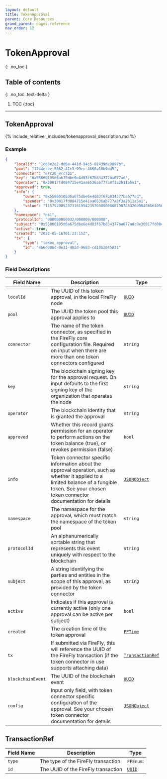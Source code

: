 ```yaml
---
layout: default
title: TokenApproval
parent: Core Resources
grand_parent: pages.reference
nav_order: 12
---
```


# TokenApproval
{: .no_toc }

## Table of contents
{: .no_toc .text-delta }

1. TOC
{:toc}

---
## TokenApproval

{% include_relative _includes/tokenapproval_description.md %}

### Example

```json
{
    "localId": "1cd3e2e2-dd6a-441d-94c5-02439de9897b",
    "pool": "1244ecbe-5862-41c3-99ec-4666a18b9dd5",
    "connector": "erc20_erc721",
    "key": "0x55860105d6a675dbe6e4d83f67b834377ba677ad",
    "operator": "0x30017fd084715e41aa6536ab777a8f3a2b11a5a1",
    "approved": true,
    "info": {
        "owner": "0x55860105d6a675dbe6e4d83f67b834377ba677ad",
        "spender": "0x30017fd084715e41aa6536ab777a8f3a2b11a5a1",
        "value": "115792089237316195423570985008687907853269984665640564039457584007913129639935"
    },
    "namespace": "ns1",
    "protocolId": "000000000032/000000/000000",
    "subject": "0x55860105d6a675dbe6e4d83f67b834377ba677ad:0x30017fd084715e41aa6536ab777a8f3a2b11a5a1",
    "active": true,
    "created": "2022-05-16T01:23:15Z",
    "tx": {
        "type": "token_approval",
        "id": "4b6e086d-0e31-482d-9683-cd18b2045031"
    }
}
```

### Field Descriptions

| Field Name | Description | Type |
|------------|-------------|------|
| `localId` | The UUID of this token approval, in the local FireFly node | [`UUID`](simpletypes#uuid) |
| `pool` | The UUID the token pool this approval applies to | [`UUID`](simpletypes#uuid) |
| `connector` | The name of the token connector, as specified in the FireFly core configuration file. Required on input when there are more than one token connectors configured | `string` |
| `key` | The blockchain signing key for the approval request. On input defaults to the first signing key of the organization that operates the node | `string` |
| `operator` | The blockchain identity that is granted the approval | `string` |
| `approved` | Whether this record grants permission for an operator to perform actions on the token balance (true), or revokes permission (false) | `bool` |
| `info` | Token connector specific information about the approval operation, such as whether it applied to a limited balance of a fungible token. See your chosen token connector documentation for details | [`JSONObject`](simpletypes#jsonobject) |
| `namespace` | The namespace for the approval, which must match the namespace of the token pool | `string` |
| `protocolId` | An alphanumerically sortable string that represents this event uniquely with respect to the blockchain | `string` |
| `subject` | A string identifying the parties and entities in the scope of this approval, as provided by the token connector | `string` |
| `active` | Indicates if this approval is currently active (only one approval can be active per subject) | `bool` |
| `created` | The creation time of the token approval | [`FFTime`](simpletypes#fftime) |
| `tx` | If submitted via FireFly, this will reference the UUID of the FireFly transaction (if the token connector in use supports attaching data) | [`TransactionRef`](#transactionref) |
| `blockchainEvent` | The UUID of the blockchain event | [`UUID`](simpletypes#uuid) |
| `config` | Input only field, with token connector specific configuration of the approval.  See your chosen token connector documentation for details | [`JSONObject`](simpletypes#jsonobject) |

## TransactionRef

| Field Name | Description | Type |
|------------|-------------|------|
| `type` | The type of the FireFly transaction | `FFEnum`: |
| `id` | The UUID of the FireFly transaction | [`UUID`](simpletypes#uuid) |


